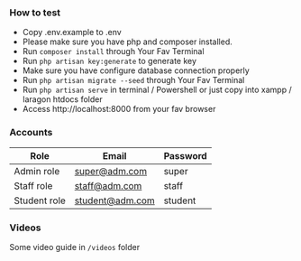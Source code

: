 ### How to test

- Copy .env.example to .env
- Please make sure you have php and composer installed.
- Run ```composer install``` through Your Fav Terminal
- Run ```php artisan key:generate``` to generate key
- Make sure you have configure database connection properly
- Run ```php artisan migrate --seed``` through Your Fav Terminal
- Run ```php artisan serve``` in terminal / Powershell or just copy into xampp / laragon htdocs folder
- Access http://localhost:8000 from your fav browser

### Accounts

| Role         | Email           | Password |
|--------------|-----------------|----------|
| Admin role   | super@adm.com   | super    |
| Staff role   | staff@adm.com   | staff    |
| Student role | student@adm.com | student  |

### Videos

Some video guide in `/videos` folder

